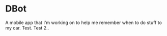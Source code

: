 # DBot
A mobile app that I'm working on to help me remember when to do stuff to my car. Test. Test 2..
